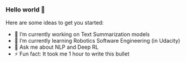 ### Hello world 👋

Here are some ideas to get you started:

- 🔭 I’m currently working on Text Summarization models
- 🌱 I’m currently learning Robotics Software Engineering (in Udacity)
- 💬 Ask me about NLP and Deep RL
- ⚡ Fun fact: It took me 1 hour to write this bullet

<!--
- 👯 I’m looking to collaborate on 

- 🤔 I’m looking for help with 
- 💬 Ask me about ...
- 📫 How to reach me: ...
- 😄 Pronouns: ...
- ⚡ Fun fact: ...
-->
